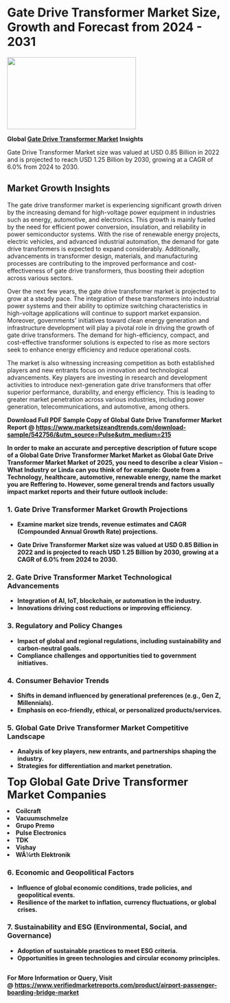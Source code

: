 <H1>Gate Drive Transformer Market Size, Growth and Forecast from 2024 - 2031</H1><img class="aligncenter size-medium wp-image-584254" src="https://thirdeyenews.in/wp-content/uploads/2024/09/Global-Market-Research-300x168.jpeg" alt="" width="300" height="168" /><p><strong>Global&nbsp;<a href="https://www.marketsizeandtrends.com/download-sample/542756/&amp;utm_source=Pulse&amp;utm_medium=215">Gate Drive Transformer Market</a> Insights</strong></p><p>Gate Drive Transformer Market size was valued at USD 0.85 Billion in 2022 and is projected to reach USD 1.25 Billion by 2030, growing at a CAGR of 6.0% from 2024 to 2030.</p><p><h2>Market Growth Insights</h2> <p>The gate drive transformer market is experiencing significant growth driven by the increasing demand for high-voltage power equipment in industries such as energy, automotive, and electronics. This growth is mainly fueled by the need for efficient power conversion, insulation, and reliability in power semiconductor systems. With the rise of renewable energy projects, electric vehicles, and advanced industrial automation, the demand for gate drive transformers is expected to expand considerably. Additionally, advancements in transformer design, materials, and manufacturing processes are contributing to the improved performance and cost-effectiveness of gate drive transformers, thus boosting their adoption across various sectors.</p> <p><strong></strong></p> <p>Over the next few years, the gate drive transformer market is projected to grow at a steady pace. The integration of these transformers into industrial power systems and their ability to optimize switching characteristics in high-voltage applications will continue to support market expansion. Moreover, governments' initiatives toward clean energy generation and infrastructure development will play a pivotal role in driving the growth of gate drive transformers. The demand for high-efficiency, compact, and cost-effective transformer solutions is expected to rise as more sectors seek to enhance energy efficiency and reduce operational costs.</p> <p>The market is also witnessing increasing competition as both established players and new entrants focus on innovation and technological advancements. Key players are investing in research and development activities to introduce next-generation gate drive transformers that offer superior performance, durability, and energy efficiency. This is leading to greater market penetration across various industries, including power generation, telecommunications, and automotive, among others.</p> <p><strong></p><p><span class=""><strong>Download Full PDF Sample Copy of Global Gate Drive Transformer Market Report</strong> @ <a href="https://www.marketsizeandtrends.com/download-sample/542756/&amp;utm_source=Pulse&amp;utm_medium=215" target="_blank">https://www.marketsizeandtrends.com/download-sample/542756/&amp;utm_source=Pulse&amp;utm_medium=215</a></span></p><p>In order to make an accurate and perceptive description of future scope of a Global&nbsp;Gate Drive Transformer Market Market as Global&nbsp;Gate Drive Transformer Market Market of 2025, you need to describe a clear Vision &ndash; What Industry or Linda can you think of for example: Quote from a Technology, healthcare, automotive, renewable energy, name the market you are Reffering to. However, some general trends and factors usually impact market reports and their future outlook include:</p><h3>1.&nbsp;<strong>Gate Drive Transformer Market Growth Projections</strong></h3><ul><li>Examine market size trends, revenue estimates and CAGR (Compounded Annual Growth Rate) projections.</li><li><p>Gate Drive Transformer Market size was valued at USD 0.85 Billion in 2022 and is projected to reach USD 1.25 Billion by 2030, growing at a CAGR of 6.0% from 2024 to 2030.</p></li></ul><h3>2.&nbsp;<strong>Gate Drive Transformer Market Technological Advancements</strong></h3><ul><li>Integration of AI, IoT, blockchain, or automation in the industry.</li><li>Innovations driving cost reductions or improving efficiency.</li></ul><h3>3.&nbsp;<strong>Regulatory and Policy Changes</strong></h3><ul><li>Impact of global and regional regulations, including sustainability and carbon-neutral goals.</li><li>Compliance challenges and opportunities tied to government initiatives.</li></ul><h3>4.&nbsp;<strong>Consumer Behavior Trends</strong></h3><ul><li>Shifts in demand influenced by generational preferences (e.g., Gen Z, Millennials).</li><li>Emphasis on eco-friendly, ethical, or personalized products/services.</li></ul><h3>5.&nbsp;<strong>Global Gate Drive Transformer Market Competitive Landscape</strong></h3><ul><li>Analysis of key players, new entrants, and partnerships shaping the industry.</li><li>Strategies for differentiation and market penetration.</li></ul><p data-pm-slice="1 1 []"><span style="color: inherit; font-family: inherit; font-size: 25px;">Top Global Gate Drive Transformer Market Companies</span></p><div class="" data-test-id=""><p><li>Coilcraft</li><li> Vacuumschmelze</li><li> Grupo Premo</li><li> Pulse Electronics</li><li> TDK</li><li> Vishay</li><li> WÃ¼rth Elektronik</li></p></div><h3>6.&nbsp;<strong>Economic and Geopolitical Factors</strong></h3><ul><li>Influence of global economic conditions, trade policies, and geopolitical events.</li><li>Resilience of the market to inflation, currency fluctuations, or global crises.</li></ul><h3>7.&nbsp;<strong>Sustainability and ESG (Environmental, Social, and Governance)</strong></h3><ul><li>Adoption of sustainable practices to meet ESG criteria.</li><li>Opportunities in green technologies and circular economy principles.</li></ul><h2><strong style="font-size: 14px;">For More Information or Query, Visit @&nbsp;</strong><a style="background-color: #ffffff; font-size: 14px;" href="https://www.marketsizeandtrends.com/report/gate-drive-transformer-market/" target="_blank">https://www.verifiedmarketreports.com/product/airport-passenger-boarding-bridge-market</a></h2>
